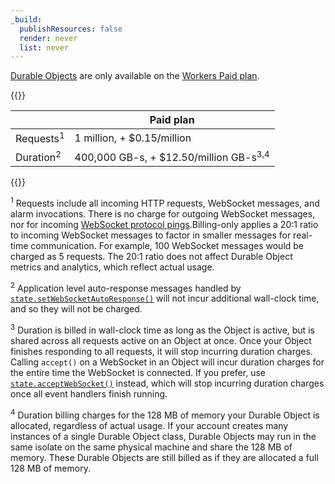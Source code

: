 ```yaml
---
_build:
  publishResources: false
  render: never
  list: never
---
```


[Durable Objects](/durable-objects/) are only available on the [Workers Paid plan](/workers/platform/pricing/#workers).

{{<table-wrap>}}

|          | Paid plan                                         |
| -------- | ------------------------------------------------- |
| Requests<sup>1</sup> | 1 million, + $0.15/million                        |
| Duration<sup>2</sup> | 400,000 GB-s, + $12.50/million GB-s<sup>3,4</sup> |

{{</table-wrap>}}

<sup>1</sup> Requests include all incoming HTTP requests, WebSocket messages, and alarm invocations. There is no charge for outgoing WebSocket messages, nor for incoming [WebSocket protocol pings](https://www.rfc-editor.org/rfc/rfc6455#section-5.5.2).Billing-only applies a 20:1 ratio to incoming WebSocket messages to factor in smaller messages for real-time communication. For example, 100 WebSocket messages would be charged as 5 requests. The 20:1 ratio does not affect Durable Object metrics and analytics, which reflect actual usage.

<sup>2</sup> Application level auto-response messages handled by [`state.setWebSocketAutoResponse()`](/durable-objects/api/websockets/) will not incur additional wall-clock time, and so they will not be charged.

<sup>3</sup> Duration is billed in wall-clock time as long as the Object is active, but is shared across all requests active on an Object at once. Once your Object finishes responding to all requests, it will stop incurring duration charges. Calling `accept()` on a WebSocket in an Object will incur duration charges for the entire time the WebSocket is connected. If you prefer, use [`state.acceptWebSocket()`](/durable-objects/api/websockets/#state-methods-for-websockets) instead, which will stop incurring duration charges once all event handlers finish running.

<sup>4</sup> Duration billing charges for the 128 MB of memory your Durable Object is allocated, regardless of actual usage. If your account creates many instances of a single Durable Object class, Durable Objects may run in the same isolate on the same physical machine and share the 128 MB of memory. These Durable Objects are still billed as if they are allocated a full 128 MB of memory.